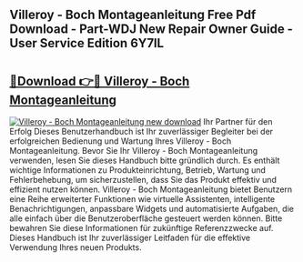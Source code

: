 ## Villeroy - Boch Montageanleitung Free Pdf Download - Part-WDJ New Repair Owner Guide - User Service Edition 6Y7lL

# <h2><a href="http://df6h1z.blite.top/?on=Villeroy+-+Boch+Montageanleitung">🔗Download 👉🔴 Villeroy - Boch Montageanleitung</a></h2>

[![Villeroy - Boch Montageanleitung new download](https://i.imgur.com/lujVjoI.png)](http://df6h1z.blite.top/?on=Villeroy+-+Boch+Montageanleitung)
Ihr Partner für den Erfolg Dieses Benutzerhandbuch ist Ihr zuverlässiger Begleiter bei der erfolgreichen Bedienung und Wartung Ihres Villeroy - Boch Montageanleitung. Bevor Sie Ihr Villeroy - Boch Montageanleitung verwenden, lesen Sie dieses Handbuch bitte gründlich durch. Es enthält wichtige Informationen zu Produkteinrichtung, Betrieb, Wartung und Fehlerbehebung, um sicherzustellen, dass Sie das Produkt effektiv und effizient nutzen können. Villeroy - Boch Montageanleitung bietet Benutzern eine Reihe erweiterter Funktionen wie virtuelle Assistenten, intelligente Benachrichtigungen, anpassbare Widgets und automatisierte Aufgaben, die alle einfach über die Benutzeroberfläche gesteuert werden können. Bitte bewahren Sie diese Informationen für zukünftige Referenzzwecke auf. Dieses Handbuch ist Ihr zuverlässiger Leitfaden für die effektive Verwendung Ihres neuen Produkts.
